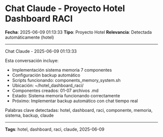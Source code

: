# Chat Claude - Proyecto Hotel Dashboard RACI
**Fecha**: 2025-06-09 01:13:33
**Tipo**: Proyecto Hotel
**Relevancia**: Detectada automáticamente (hotel)

---

Chat Claude - 2025-06-09 01:13:33

Esta conversación incluye:
- Implementación sistema memoria 7 componentes
- Configuración backup automático
- Scripts funcionando: components_memory_system.sh
- Ubicación: ~/hotel_dashboard_raci/
- Componentes creados: 01-07 archivos .md
- Estado: Sistema memoria funcionando correctamente
- Próximo: Implementar backup automático con chat tiempo real

Palabras clave detectadas: hotel, dashboard, raci, componente, memoria, sistema, backup, claude

---

**Tags**: hotel, dashboard, raci, claude, 2025-06-09
